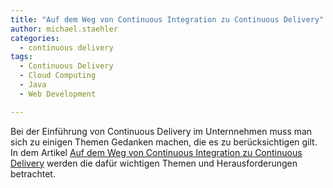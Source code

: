 ```yaml
---
title: "Auf dem Weg von Continuous Integration zu Continuous Delivery"
author: michael.staehler
categories:
  - continuous delivery
tags:
  - Continuous Delivery
  - Cloud Computing
  - Java
  - Web Development

---
```

Bei der Einführung von Continuous Delivery im Unternnehmen muss man sich zu einigen Themen Gedanken machen, die es zu berücksichtigen gilt. 
In dem Artikel [Auf dem Weg von Continuous Integration zu Continuous Delivery](http://www.informatik-aktuell.de/entwicklung/methoden/devops-in-der-praxis-von-continuous-integration-zu-continuous-delivery.html) werden die dafür wichtigen Themen und Herausforderungen betrachtet.
